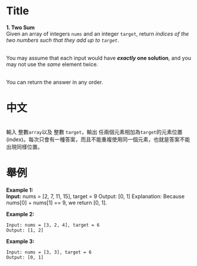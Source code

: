 # Title
**1. Two Sum**
<br>Given an array of integers `nums` and an integer `target`, return _indices of the two numbers such that they add up to `target`_. 

<br>You may assume that each input would have **_exactly_ one solution**, and you may not use the _same_ element twice. 

<br>You can return the answer in any order.

# 中文
<br>輸入 整數`array`以及 整數 `target`，輸出 任兩個元素相加為`target`的元素位置(index)。每次只會有一種答案，而且不能重複使用同一個元素，也就是答案不能出現同樣位置。

# 舉例
**Example 1:**
  <br>**Input:** nums = [2, 7, 11, 15], target = 9
  Output: [0, 1]
  Explanation: Because nums[0] + nums[1] == 9, we return [0, 1].


**Example 2:**
```
Input: nums = [3, 2, 4], target = 6
Output: [1, 2]
```

**Example 3:**
```
Input: nums = [3, 3], target = 6
Output: [0, 1]
```
